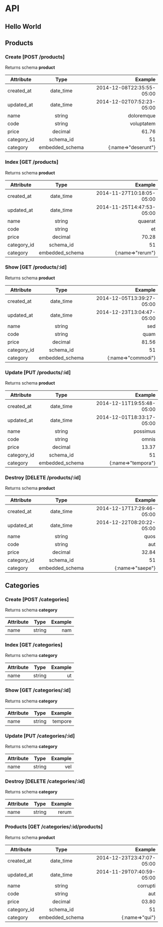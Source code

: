 # API
## Hello World

## Products

### Create [POST /products]

Returns schema **product**


|  Attribute  |             Type           |     Example    |
|-------------|:--------------------------:|---------------:|
| created_at | date_time | 2014-12-08T22:35:55-05:00 |
| updated_at | date_time | 2014-12-02T07:52:23-05:00 |
| name | string | doloremque |
| code | string | voluptatem |
| price | decimal | 61.76 |
| category_id | schema_id | 51 |
| category | embedded_schema | {:name=>"deserunt"} |

### Index [GET /products]

Returns schema **product**


|  Attribute  |             Type           |     Example    |
|-------------|:--------------------------:|---------------:|
| created_at | date_time | 2014-11-27T10:18:05-05:00 |
| updated_at | date_time | 2014-11-25T14:47:53-05:00 |
| name | string | quaerat |
| code | string | et |
| price | decimal | 70.28 |
| category_id | schema_id | 51 |
| category | embedded_schema | {:name=>"rerum"} |

### Show [GET /products/:id]

Returns schema **product**


|  Attribute  |             Type           |     Example    |
|-------------|:--------------------------:|---------------:|
| created_at | date_time | 2014-12-05T13:39:27-05:00 |
| updated_at | date_time | 2014-12-23T13:04:47-05:00 |
| name | string | sed |
| code | string | quam |
| price | decimal | 81.56 |
| category_id | schema_id | 51 |
| category | embedded_schema | {:name=>"commodi"} |

### Update [PUT /products/:id]

Returns schema **product**


|  Attribute  |             Type           |     Example    |
|-------------|:--------------------------:|---------------:|
| created_at | date_time | 2014-12-11T19:55:48-05:00 |
| updated_at | date_time | 2014-12-01T18:33:17-05:00 |
| name | string | possimus |
| code | string | omnis |
| price | decimal | 13.37 |
| category_id | schema_id | 51 |
| category | embedded_schema | {:name=>"tempora"} |

### Destroy [DELETE /products/:id]

Returns schema **product**


|  Attribute  |             Type           |     Example    |
|-------------|:--------------------------:|---------------:|
| created_at | date_time | 2014-12-17T17:29:46-05:00 |
| updated_at | date_time | 2014-12-22T08:20:22-05:00 |
| name | string | quos |
| code | string | aut |
| price | decimal | 32.84 |
| category_id | schema_id | 51 |
| category | embedded_schema | {:name=>"saepe"} |


## Categories

### Create [POST /categories]

Returns schema **category**


|  Attribute  |             Type           |     Example    |
|-------------|:--------------------------:|---------------:|
| name | string | nam |

### Index [GET /categories]

Returns schema **category**


|  Attribute  |             Type           |     Example    |
|-------------|:--------------------------:|---------------:|
| name | string | ut |

### Show [GET /categories/:id]

Returns schema **category**


|  Attribute  |             Type           |     Example    |
|-------------|:--------------------------:|---------------:|
| name | string | tempore |

### Update [PUT /categories/:id]

Returns schema **category**


|  Attribute  |             Type           |     Example    |
|-------------|:--------------------------:|---------------:|
| name | string | vel |

### Destroy [DELETE /categories/:id]

Returns schema **category**


|  Attribute  |             Type           |     Example    |
|-------------|:--------------------------:|---------------:|
| name | string | rerum |

### Products [GET /categories/:id/products]

Returns schema **product**


|  Attribute  |             Type           |     Example    |
|-------------|:--------------------------:|---------------:|
| created_at | date_time | 2014-12-23T23:47:07-05:00 |
| updated_at | date_time | 2014-11-29T07:40:59-05:00 |
| name | string | corrupti |
| code | string | aut |
| price | decimal | 03.80 |
| category_id | schema_id | 51 |
| category | embedded_schema | {:name=>"qui"} |


